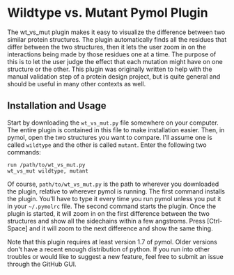 Wildtype vs. Mutant Pymol Plugin
================================
The wt_vs_mut plugin makes it easy to visualize the difference between two 
similar protein structures.  The plugin automatically finds all the residues 
that differ between the two structures, then it lets the user zoom in on the 
interactions being made by those residues one at a time.  The purpose of this 
is to let the user judge the effect that each mutation might have on one 
structure or the other.  This plugin was originally written to help with the 
manual validation step of a protein design project, but is quite general and 
should be useful in many other contexts as well.

Installation and Usage
----------------------
Start by downloading the `wt_vs_mut.py` file somewhere on your computer.  The 
entire plugin is contained in this file to make installation easier.  Then, in 
pymol, open the two structures you want to compare.  I'll assume one is called 
`wildtype` and the other is called `mutant`.  Enter the following two commands:

    run /path/to/wt_vs_mut.py
    wt_vs_mut wildtype, mutant

Of course, `path/to/wt_vs_mut.py` is the path to wherever you downloaded the 
plugin, relative to wherever pymol is running.  The first command installs the 
plugin.  You'll have to type it every time you run pymol unless you put it in 
your `~/.pymolrc` file.  The second command starts the plugin.  Once the plugin 
is started, it will zoom in on the first difference between the two structures 
and show all the sidechains within a few angstroms.  Press [Ctrl-Space] and it 
will zoom to the next difference and show the same thing.

Note that this plugin requires at least version 1.7 of pymol.  Older versions 
don't have a recent enough distribution of python.  If you run into other 
troubles or would like to suggest a new feature, feel free to submit an issue 
through the GitHub GUI.

